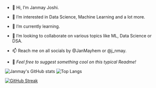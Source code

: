 - 👋 Hi, I’m Janmay Joshi.
- 👀 I’m interested in Data Science, Machine Learning and a lot more.
- 🌱 I’m currently learning.
- 💞️ I’m looking to collaborate on various topics like ML, Data Science or DSA.
- 📫 Reach me on all socials by @JanMayhem or @j_nmay.

- 🌚 _Feel free to suggest something cool on this typical Readme!_
<!-- - ✨ qwertyuiop
- 🔆 asdfghjkl
- ⚕️ zxcvbnm -->

![Janmay's GitHub stats](https://github-readme-stats.vercel.app/api?username=JanmayHem&theme=github_dark&show_icons=true) ![Top Langs](https://github-readme-stats.vercel.app/api/top-langs/?username=JanmayHem&theme=github_dark&show_icons=true)

[![GitHub Streak](https://streak-stats.demolab.com?user=JanmayHem&theme=tokyonight_duo)](https://git.io/streak-stats) 

<!-- <img src="https://github.com/JanmayHem/JanmayHem/blob/main/NUX_Octodex.gif" width="250" height="250" style="border-radius:50%"/> -->
<!-- [![Janmay's github activity graph](https://github-readme-activity-graph.cyclic.app/graph?username=JanmayHem&theme=github-compact&area=true&hide_border=true)](https://github.com/ashutosh00710/github-readme-activity-graph) -->

<!---
JanmayHem/JanmayHem is a ✨ special ✨ repository because its `README.md` (this file) appears on your GitHub profile.
You can click the Preview link to take a look at your changes.
--->
